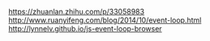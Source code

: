 https://zhuanlan.zhihu.com/p/33058983
http://www.ruanyifeng.com/blog/2014/10/event-loop.html
http://lynnelv.github.io/js-event-loop-browser


